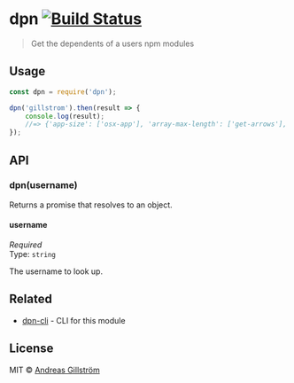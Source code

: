 # dpn [![Build Status](https://travis-ci.org/gillstrom/dpn.svg?branch=master)](https://travis-ci.org/gillstrom/dpn)

> Get the dependents of a users npm modules


## Usage

```js
const dpn = require('dpn');

dpn('gillstrom').then(result => {
	console.log(result);
	//=> {'app-size': ['osx-app'], 'array-max-length': ['get-arrows'], 'battery-level': ['evac'], ...}
});
```


## API

### dpn(username)

Returns a promise that resolves to an object.

#### username

*Required*  
Type: `string`

The username to look up.


## Related

* [dpn-cli](https://github.com/gillstrom/dpn-cli) - CLI for this module


## License

MIT © [Andreas Gillström](http://github.com/gillstrom)
